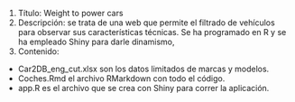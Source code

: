 1. Título: Weight to power cars
2. Descripción: se trata de una web que permite el filtrado de vehículos para observar sus características técnicas. Se ha programado en R y se ha empleado Shiny para darle dinamismo,
3. Contenido:
- Car2DB_eng_cut.xlsx son los datos limitados de marcas y modelos.
- Coches.Rmd el archivo RMarkdown con todo el código.
- app.R es el archivo que se crea con Shiny para correr la aplicación.
